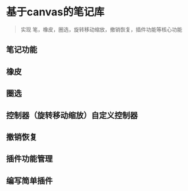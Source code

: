 # 基于canvas的笔记库

> 实现 笔，橡皮，圈选，旋转移动缩放，撤销恢复，插件功能等核心功能


## 笔记功能

## 橡皮

## 圈选

## 控制器（旋转移动缩放）自定义控制器

## 撤销恢复

## 插件功能管理

## 编写简单插件


